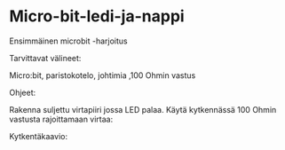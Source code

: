 # Micro-bit-ledi-ja-nappi
Ensimmäinen microbit -harjoitus

Tarvittavat välineet:

Micro:bit, paristokotelo, johtimia ,100 Ohmin vastus

Ohjeet:

Rakenna suljettu virtapiiri jossa LED palaa. Käytä kytkennässä 100 Ohmin vastusta rajoittamaan virtaa:

Kytkentäkaavio:




